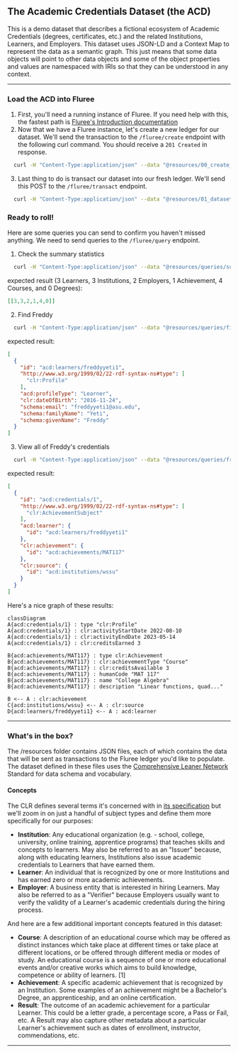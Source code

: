 ## The Academic Credentials Dataset (the ACD)
This is a demo dataset that describes a fictional ecosystem of Academic Credentials (degrees, certificates, etc.) and the related Institutions, Learners, and Employers. 
This dataset uses JSON-LD and a Context Map to represent the data as a semantic graph. This just means that some data objects will point to other data objects and some of the object properties and values are namespaced with IRIs so that they can be understood in any context.
___
### Load the ACD into Fluree
1. First, you'll need a running instance of Fluree. If you need help with this, the fastest path is [Fluree's Introduction documentation](https://next.developers.flur.ee/docs/learn/tutorial/introduction/#running-fluree)
2. Now that we have a Fluree instance, let's create a new ledger for our dataset. We'll send the transaction to the `/fluree/create` endpoint with the following curl command. You should receive a `201 Created` in response.
```sh
  curl -H "Content-Type:application/json" --data "@resources/00_create_ledger.jsonld" localhost:58090/fluree/create
```
3. Last thing to do is transact our dataset into our fresh ledger. We'll send this POST to the `/fluree/transact` endpoint.
```sh
  curl -H "Content-Type:application/json" --data "@resources/01_dataset.jsonld" localhost:58090/fluree/transact
```

### Ready to roll!
Here are some queries you can send to confirm you haven't missed anything. We need to send queries to the `/fluree/query` endpoint.
1. Check the summary statistics
```sh
  curl -H "Content-Type:application/json" --data "@resources/queries/summary_stats.json" localhost:58090/fluree/query
``` 
expected result (3 Learners, 3 Institutions, 2 Employers, 1 Achievement, 4 Courses, and 0 Degrees):
```json
[[3,3,2,1,4,0]]
```
2. Find Freddy
```sh
  curl -H "Content-Type:application/json" --data "@resources/queries/find_freddy.json" localhost:58090/fluree/query
```
expected result:
```json
[
  {
    "id": "acd:learners/freddyyeti1",
    "http://www.w3.org/1999/02/22-rdf-syntax-ns#type": [
      "clr:Profile"
    ],
    "acd:profileType": "Learner",
    "clr:dateOfBirth": "2016-11-24",
    "schema:email": "freddyyeti1@asu.edu",
    "schema:familyName": "Yeti",
    "schema:givenName": "Freddy"
  }
]
```
3. View all of Freddy's credentials
```sh
  curl -H "Content-Type:application/json" --data "@resources/queries/freds_creds.json" localhost:58090/fluree/query
```
expected result:
```json
[
  {
    "id": "acd:credentials/1",
    "http://www.w3.org/1999/02/22-rdf-syntax-ns#type": [
      "clr:AchievementSubject"
    ],
    "acd:learner": {
      "id": "acd:learners/freddyyeti1"
    },
    "clr:achievement": {
      "id": "acd:achievements/MAT117"
    },
    "clr:source": {
      "id": "acd:institutions/wssu"
    }
  }
]
```
Here's a nice graph of these results:
```mermaid
classDiagram
A{acd:credentials/1} : type "clr:Profile"
A{acd:credentials/1} : clr:activityStartDate 2022-08-10
A{acd:credentials/1} : clr:activityEndDate 2023-05-14
A{acd:credentials/1} : clr:creditsEarned 3

B{acd:achievements/MAT117} : type clr:Achievement
B{acd:achievements/MAT117} : clr:achievementType "Course"
B{acd:achievements/MAT117} : clr:creditsAvailable 3
B{acd:achievements/MAT117} : humanCode "MAT 117"
B{acd:achievements/MAT117} : name "College Algebra"
B{acd:achievements/MAT117} : description "Linear functions, quad..."

B <-- A : clr:achievement
C{acd:institutions/wssu} <-- A : clr:source
D{acd:learners/freddyyeti1} <-- A : acd:learner
```
---
### What's in the box?
The /resources folder contains JSON files, each of which contains the data that will be sent as transactions to the Fluree ledger you'd like to populate.
The dataset defined in these files uses the [Comprehensive Leaner Network](https://www.imsglobal.org/spec/clr/v2p0) Standard for data schema and vocabulary.

#### Concepts
The CLR defines several terms it's concerned with in [its specification](https://www.imsglobal.org/spec/clr/v2p0#terminology) but we'll zoom in on just a handful of subject types and define them more specifically for our purposes:
- __Institution__: Any educational organization (e.g. - school, college, university, online training, apprentice programs) that teaches skills and concepts to learners. May also be referred to as an "Issuer" because, along with educating learners, Institutions also issue academic credentials to Learners that have earned them.
- __Learner__: An individual that is recognized by one or more Institutions and has earned zero or more academic achievements.
- __Employer__: A business entity that is interested in hiring Learners. May also be referred to as a "Verifier" because Employers usually want to verify the validity of a Learner's academic credentials during the hiring process.

And here are a few additional important concepts featured in this dataset:
- __Course__: A description of an educational course which may be offered as distinct instances which take place at different times or take place at different locations, or be offered through different media or modes of study. An educational course is a sequence of one or more educational events and/or creative works which aims to build knowledge, competence or ability of learners. [1]
- __Achievement__: A specific academic achievement that is recognized by an Institution. Some examples of an achievement might be a Bachelor's Degree, an apprenticeship, and an online certification.
- __Result__: The outcome of an academic achievement for a particular Learner. This could be a letter grade, a percentage score, a Pass or Fail, etc. A Result may also capture other metadata about a particular Learner's achievement such as dates of enrollment, instructor, commendations, etc.
___


